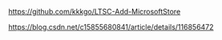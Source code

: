 https://github.com/kkkgo/LTSC-Add-MicrosoftStore



https://blog.csdn.net/c15855680841/article/details/116856472